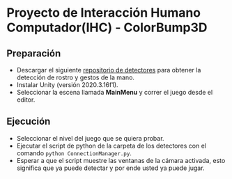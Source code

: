 # Proyecto de Interacción Humano Computador(IHC) - ColorBump3D

## Preparación

- Descargar el siguiente [repositorio de detectores](https://github.com/LoneHandyman/Face-Detector-Unity/tree/master) para obtener la detección de rostro y gestos de la mano.
- Instalar Unity (versión 2020.3.16f1).
- Seleccionar la escena llamada **MainMenu** y correr el juego desde el editor.

## Ejecución

- Seleccionar el nivel del juego que se quiera probar.
- Ejecutar el script de python de la carpeta de los detectores con el comando ```python ConnectionManager.py```.
- Esperar a que el script muestre las ventanas de la cámara activada, esto significa que ya puede detectar y por ende usted ya puede jugar.

